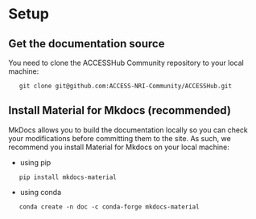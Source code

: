 # Setup
## Get the documentation source
You need to clone the ACCESSHub Community repository to your local machine:
```
   git clone git@github.com:ACCESS-NRI-Community/ACCESSHub.git
```

## Install Material for Mkdocs (recommended)
MkDocs allows you to build the documentation locally so you can check your modifications before committing them to the site. As such, we recommend you install Material for Mkdocs on your local machine:
 - using pip
 ```
    pip install mkdocs-material
 ```
 - using conda
 ```
    conda create -n doc -c conda-forge mkdocs-material
 ```
